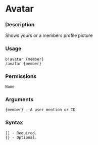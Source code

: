 # Avatar

### **Description**

Shows yours or a members profile picture

### Usage

```
b!avatar {member}
/avatar {member}
```

### Permissions

```
None
```

### Arguments

```
{member} - A user mention or ID
```

### Syntax

```
[] - Required.
{} - Optional.
```
